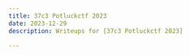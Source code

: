 ```yaml
---
title: 37c3 Potluckctf 2023
date: 2023-12-29
description: Writeups for [37c3 Potluckctf 2023]

---
```

